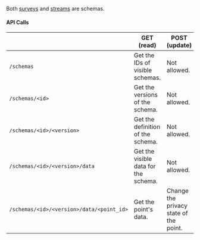 Both [surveys](https://github.com/ohmage/server/wiki/3.x-Survey-APIs) and [streams](https://github.com/ohmage/server/wiki/3.x-Stream-APIs) are schemas. 

#### API Calls

| | GET (read) | POST (update) | DELETE (delete)
| --- | --- | --- | --- |
| `/schemas` | Get the IDs of visible schemas. | Not allowed. | Not allowed.
| `/schemas/<id>` | Get the versions of the schema. | Not allowed. | Not allowed.
| `/schemas/<id>/<version>` | Get the definition of the schema. | Not allowed. | Not allowed.
| `/schemas/<id>/<version>/data` | Get the visible data for the schema. | Not allowed. | Not allowed.
| `/schemas/<id>/<version>/data/<point_id>` | Get the point's data. | Change the privacy state of the point. | Delete the point.
